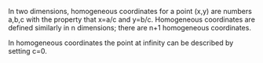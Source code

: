 In two dimensions, homogeneous coordinates for a point (x,y) are numbers
a,b,c with the property that x=a/c and y=b/c. Homogeneous coordinates
are defined similarly in n dimensions; there are n+1 homogeneous
coordinates.

In homogeneous coordinates the point at infinity can be described by
setting c=0.
